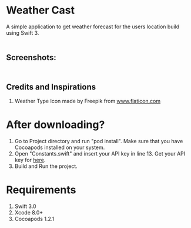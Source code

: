 # Weather Cast

A simple application to get weather forecast for the users location build using Swift 3.<br><br>

## Screenshots: <br><br>


## Credits and Inspirations
1. Weather Type Icon made by Freepik from www.flaticon.com

# After downloading?
1. Go to Project directory and run "pod install". Make sure that you have Cocoapods installed on your system.
2. Open "Constants.swift" and insert your API key in line 13. Get your API key for [here](https://openweathermap.org).
3. Build and Run the project.

# Requirements
1. Swift 3.0
2. Xcode 8.0+
3. Cocoapods 1.2.1
